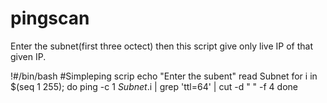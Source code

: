 # pingscan
Enter the subnet(first three octect) then this script give only live IP of that given IP.

!#/bin/bash
#Simpleping scrip
echo "Enter the subent"
read Subnet
for i in $(seq 1 255); do
      ping -c 1 $Subnet.$i | grep 'ttl=64' | cut -d " " -f 4
done
